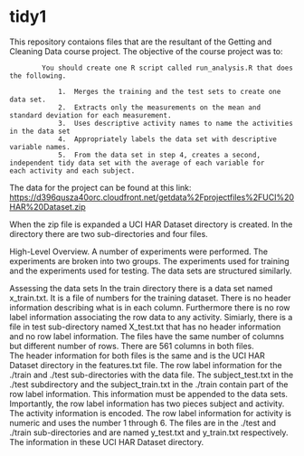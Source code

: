 # tidy1
This repository contaions files that are the resultant of the Getting and Cleaning Data course project.  The objective of the course project was to:

            You should create one R script called run_analysis.R that does the following. 

                1.	Merges the training and the test sets to create one data set.
                2.	Extracts only the measurements on the mean and standard deviation for each measurement. 
                3.	Uses descriptive activity names to name the activities in the data set
                4.	Appropriately labels the data set with descriptive variable names. 
                5.	From the data set in step 4, creates a second, independent tidy data set with the average of each variable for                           each activity and each subject.
               
The data for the project can be found at this link:
          https://d396qusza40orc.cloudfront.net/getdata%2Fprojectfiles%2FUCI%20HAR%20Dataset.zip 




When the zip file is expanded a UCI HAR Dataset directory is created.
In the directory there are two sub-directories and four files.

High-Level Overview.
A number of experiments were performed.  The experiments are broken into two groups.  The experiments used for training and the experiments used for testing.  The data sets are structured similarly.  

Assessing the data sets
In the train directory there is a data set named x_train.txt.  It is a file of numbers for the training dataset.  There is no header information describing what is in each column.  Furthermore there is no row label information associating the row data to any activity.  Simiarly, there is a file in test sub-directory named X_test.txt  that has no header information and no row label information.  The files have the same number of columns but different number of rows.   There are 561 columns in both files.  
The header information for both files is the same and is the UCI HAR Dataset directory in the features.txt file.  The row label information for the ./train and  ./test sub-directories with the data file.   The subject_test.txt in the ./test subdirectory and the subject_train.txt in the ./train contain part of the row label information.  This information must be appended to the data sets.  Importantly, the row label information has two pieces subject and activity.  The activity information is encoded.  The row label information for activity is numeric and uses the number 1 through 6.  The files are in the ./test and ./train sub-directories and are named y_test.txt and y_train.txt respectively.   The information in these UCI HAR Dataset directory.
